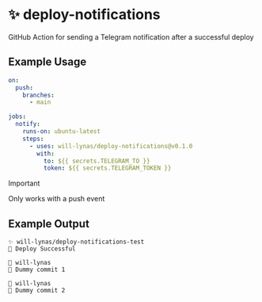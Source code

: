 # ✨ deploy-notifications

GitHub Action for sending a Telegram notification after a successful deploy

## Example Usage

```yml
on:
  push:
    branches:
      - main

jobs:
  notify:
    runs-on: ubuntu-latest
    steps:
      - uses: will-lynas/deploy-notifications@v0.1.0
        with:
          to: ${{ secrets.TELEGRAM_TO }}
          token: ${{ secrets.TELEGRAM_TOKEN }}
```

> [!IMPORTANT]
> Only works with a push event

## Example Output

```
✨ will-lynas/deploy-notifications-test
🎉 Deploy Successful

🥷 will-lynas
💬 Dummy commit 1

🥷 will-lynas
💬 Dummy commit 2
```
